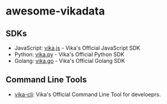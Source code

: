 # awesome-vikadata

## SDKs

- JavaScript: [vika.js](https://github.com/vikadata/vika.js) - Vika's Official JavaScript SDK
- Python: [vika.py](https://github.com/vikadata/vika.py) - Vika's Official Python SDK
- Golang: [vika.go](https://github.com/vikadata/vika.go) - Vika's Official Golang SDK

## Command Line Tools

- [vika-cli](https://github.com/vikadata/vika-cli): Vika's Official Command Line Tool for develoeprs.
